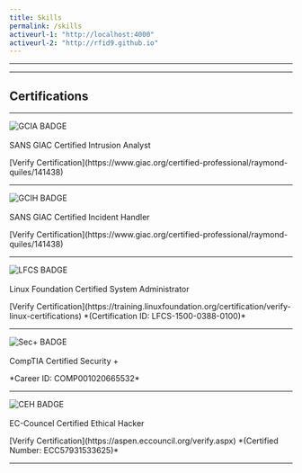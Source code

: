 ```yaml
---
title: Skills
permalink: /skills
activeurl-1: "http://localhost:4000"
activeurl-2: "http://rfid9.github.io"
---
```


---------------------
---------------------

## Certifications

---

<p>
<img src="{{ activeurl-1 }}/images/gcia-badge.png" alt="GCIA BADGE" style="float:left">
<br><br>
SANS GIAC Certified Intrusion Analyst
</p>
[Verify Certification](https://www.giac.org/certified-professional/raymond-quiles/141438)

---

<p>
<img src="{{ activeurl-1 }}/images/gcih-badge.png" alt="GCIH BADGE" style="float:left">
<br><br>
SANS GIAC Certified Incident Handler
</p>
[Verify Certification](https://www.giac.org/certified-professional/raymond-quiles/141438)

---

<p>
<img src="{{ activeurl-1 }}/images/lfcs-badge.png" alt="LFCS BADGE" style="float:left">
<br><br>
Linux Foundation Certified System Administrator
</p>
[Verify Certification](https://training.linuxfoundation.org/certification/verify-linux-certifications) *(Certification ID: LFCS-1500-0388-0100)*

--- 

<p>
<img src="{{ activeurl-1 }}/images/secplus-badge.png" alt="Sec+ BADGE" style="float:left">
<br><br>
CompTIA Certified Security +
</p>
*Career ID: COMP001020665532*

--- 

<p>
<img src="{{ activeurl-1 }}/images/ceh-badge.jpg" alt="CEH BADGE" style="float:left">
<br><br>
EC-Councel Certified Ethical Hacker
</p>
[Verify Certification](https://aspen.eccouncil.org/verify.aspx) *(Certified Number: ECC57931533625)*

--- 

